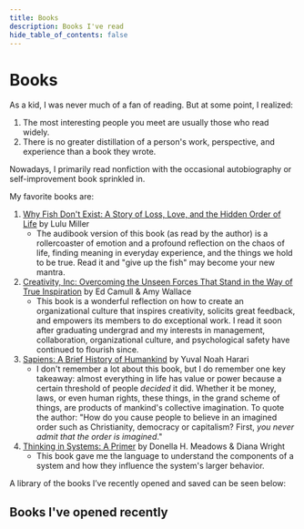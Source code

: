```yaml
---
title: Books
description: Books I've read
hide_table_of_contents: false
---
```


# Books
As a kid, I was never much of a fan of reading. But at some point, I realized:

1. The most interesting people you meet are usually those who read widely.
2. There is no greater distillation of a person's work, perspective, and experience than a book they wrote.

Nowadays, I primarily read nonfiction with the occasional autobiography or self-improvement book sprinkled in.

My favorite books are:
1. [Why Fish Don't Exist: A Story of Loss, Love, and the Hidden Order of Life](https://www.goodreads.com/book/show/50887097-why-fish-don-t-exist) by Lulu Miller
   * The audibook version of this book (as read by the author) is a rollercoaster of emotion and a profound reflection on the chaos of life, finding meaning in everyday experience, and the things we hold to be true. Read it and "give up the fish" may become your new mantra.
2. [Creativity, Inc: Overcoming the Unseen Forces That Stand in the Way of True Inspiration](https://www.goodreads.com/book/show/18077903-creativity-inc) by Ed Camull & Amy Wallace
   * This book is a wonderful reflection on how to create an organizational culture that inspires creativity, solicits great feedback, and empowers its members to do exceptional work. I read it soon after graduating undergrad and my interests in management, collaboration, organizational culture, and psychological safety have continued to flourish since.
3. [Sapiens: A Brief History of Humankind](https://www.goodreads.com/book/show/23692271-sapiens) by Yuval Noah Harari
   * I don't remember a lot about this book, but I do remember one key takeaway: almost everything in life has value or power because a certain threshold of people *decided* it did. Whether it be money, laws, or even human rights, these things, in the grand scheme of things, are products of mankind's collective imagination. To quote the author: "How do you cause people to believe in an imagined order such as Christianity, democracy or capitalism? First, *you never admit that the order is imagined*."
4. [Thinking in Systems: A Primer](https://www.goodreads.com/book/show/3828902-thinking-in-systems) by Donella H. Meadows & Diana Wright
   * This book gave me the language to understand the components of a system and how they influence the system's larger behavior.


A library of the books I’ve recently opened and saved can be seen below:

## Books I've opened recently

<div>
  <style type="text/css" media="screen" dangerouslySetInnerHTML={{__html: "\n        .gr_grid_container {\n          /* customize grid container div here. eg: width: 500px; */\n        }\n\n        .gr_grid_book_container {\n          /* customize book cover container div here */\n          float: left;\n          width: 98px;\n          height: 160px;\n          padding: 0px 0px;\n          overflow: hidden;\n        }\n      " }} />
  <div id="gr_grid_widget_1668224755">
    {/* Show static html as a placeholder in case js is not enabled - javascript include will override this if things work */}
    <div className="gr_grid_container">
      <div className="gr_grid_book_container"><a title="Models: Attract Women Through Honesty" rel="nofollow" href="https://www.goodreads.com/book/show/12633800-models"><img alt="Models: Attract Women Through Honesty" border={0} src="https://i.gr-assets.com/images/S/compressed.photo.goodreads.com/books/1375568311l/12633800._SX98_.jpg" /></a></div>
      <div className="gr_grid_book_container"><a title="Eloquent JavaScript: A Modern Introduction to Programming" rel="nofollow" href="https://www.goodreads.com/book/show/8910666-eloquent-javascript"><img alt="Eloquent JavaScript: A Modern Introduction to Programming" border={0} src="https://i.gr-assets.com/images/S/compressed.photo.goodreads.com/books/1308260856l/8910666._SX98_.jpg" /></a></div>
      <div className="gr_grid_book_container"><a title="Our Livable World: Creating the Clean Earth of Tomorrow" rel="nofollow" href="https://www.goodreads.com/book/show/54810072-our-livable-world"><img alt="Our Livable World: Creating the Clean Earth of Tomorrow" border={0} src="https://i.gr-assets.com/images/S/compressed.photo.goodreads.com/books/1611356236l/54810072._SX98_.jpg" /></a></div>
      <div className="gr_grid_book_container"><a title="The Precipice: Existential Risk and the Future of Humanity" rel="nofollow" href="https://www.goodreads.com/book/show/50485582-the-precipice"><img alt="The Precipice: Existential Risk and the Future of Humanity" border={0} src="https://i.gr-assets.com/images/S/compressed.photo.goodreads.com/books/1579013316l/50485582._SX98_.jpg" /></a></div>
      <div className="gr_grid_book_container"><a title="Together: Why Social Connection Holds the Key to Better Health, Higher Performance, and Greater Happiness" rel="nofollow" href="https://www.goodreads.com/book/show/43309159-together"><img alt="Together: Why Social Connection Holds the Key to Better Health, Higher Performance, and Greater Happiness" border={0} src="https://i.gr-assets.com/images/S/compressed.photo.goodreads.com/books/1569893285l/43309159._SX98_.jpg" /></a></div>
      <div className="gr_grid_book_container"><a title="The 99% Invisible City: A Field Guide to the Hidden World of Everyday Design" rel="nofollow" href="https://www.goodreads.com/book/show/50416393-the-99-invisible-city"><img alt="The 99% Invisible City: A Field Guide to the Hidden World of Everyday Design" border={0} src="https://i.gr-assets.com/images/S/compressed.photo.goodreads.com/books/1593147964l/50416393._SX98_.jpg" /></a></div>
      <div className="gr_grid_book_container"><a title="Think Again: The Power of Knowing What You Don't Know" rel="nofollow" href="https://www.goodreads.com/book/show/55539565-think-again"><img alt="Think Again: The Power of Knowing What You Don't Know" border={0} src="https://i.gr-assets.com/images/S/compressed.photo.goodreads.com/books/1602574232l/55539565._SX98_.jpg" /></a></div>
      <div className="gr_grid_book_container"><a title="Into the Wild" rel="nofollow" href="https://www.goodreads.com/book/show/1845.Into_the_Wild"><img alt="Into the Wild" border={0} src="https://i.gr-assets.com/images/S/compressed.photo.goodreads.com/books/1634587789l/1845._SX98_.jpg" /></a></div>
      <div className="gr_grid_book_container"><a title="White Fragility: Why It’s So Hard for White People to Talk About Racism" rel="nofollow" href="https://www.goodreads.com/book/show/43708708-white-fragility"><img alt="White Fragility: Why It’s So Hard for White People to Talk About Racism" border={0} src="https://i.gr-assets.com/images/S/compressed.photo.goodreads.com/books/1614966481l/43708708._SX98_.jpg" /></a></div>
      <div className="gr_grid_book_container"><a title="So You Want to Talk About Race" rel="nofollow" href="https://www.goodreads.com/book/show/35099718-so-you-want-to-talk-about-race"><img alt="So You Want to Talk About Race" border={0} src="https://i.gr-assets.com/images/S/compressed.photo.goodreads.com/books/1499224833l/35099718._SX98_.jpg" /></a></div>
      <div className="gr_grid_book_container"><a title="Why Fish Don't Exist: A Story of Loss, Love, and the Hidden Order of Life" rel="nofollow" href="https://www.goodreads.com/book/show/50887097-why-fish-don-t-exist"><img alt="Why Fish Don't Exist: A Story of Loss, Love, and the Hidden Order of Life" border={0} src="https://i.gr-assets.com/images/S/compressed.photo.goodreads.com/books/1565526670l/50887097._SX98_.jpg" /></a></div>
      <div className="gr_grid_book_container"><a title="The New Jim Crow: Mass Incarceration in the Age of Colorblindness" rel="nofollow" href="https://www.goodreads.com/book/show/6792458-the-new-jim-crow"><img alt="The New Jim Crow: Mass Incarceration in the Age of Colorblindness" border={0} src="https://i.gr-assets.com/images/S/compressed.photo.goodreads.com/books/1328751532l/6792458._SX98_.jpg" /></a></div>
      <div className="gr_grid_book_container"><a title="Desert Solitaire" rel="nofollow" href="https://www.goodreads.com/book/show/214614.Desert_Solitaire"><img alt="Desert Solitaire" border={0} src="https://i.gr-assets.com/images/S/compressed.photo.goodreads.com/books/1399583343l/214614._SY160_.jpg" /></a></div>
      <div className="gr_grid_book_container"><a title="Find Your Why: A Practical Guide to Discovering Purpose for You and Your Team" rel="nofollow" href="https://www.goodreads.com/book/show/29496432-find-your-why"><img alt="Find Your Why: A Practical Guide to Discovering Purpose for You and Your Team" border={0} src="https://i.gr-assets.com/images/S/compressed.photo.goodreads.com/books/1460908316l/29496432._SX98_.jpg" /></a></div>
      <div className="gr_grid_book_container"><a title="Astrophysics for People in a Hurry" rel="nofollow" href="https://www.goodreads.com/book/show/35050632-astrophysics-for-people-in-a-hurry"><img alt="Astrophysics for People in a Hurry" border={0} src="https://i.gr-assets.com/images/S/compressed.photo.goodreads.com/books/1493752963l/35050632._SX98_.jpg" /></a></div>
      <div className="gr_grid_book_container"><a title="The Life You Can Save: Acting Now to End World Poverty" rel="nofollow" href="https://www.goodreads.com/book/show/4722934-the-life-you-can-save"><img alt="The Life You Can Save: Acting Now to End World Poverty" border={0} src="https://i.gr-assets.com/images/S/compressed.photo.goodreads.com/books/1439433749l/4722934._SX98_.jpg" /></a></div>
      <div className="gr_grid_book_container"><a title="Originals: How Non-Conformists Move the World" rel="nofollow" href="https://www.goodreads.com/book/show/25614523-originals"><img alt="Originals: How Non-Conformists Move the World" border={0} src="https://i.gr-assets.com/images/S/compressed.photo.goodreads.com/books/1445791874l/25614523._SX98_.jpg" /></a></div>
      <div className="gr_grid_book_container"><a title="The Uninhabitable Earth: Life After Warming" rel="nofollow" href="https://www.goodreads.com/book/show/41552709-the-uninhabitable-earth"><img alt="The Uninhabitable Earth: Life After Warming" border={0} src="https://i.gr-assets.com/images/S/compressed.photo.goodreads.com/books/1603323079l/41552709._SX98_.jpg" /></a></div>
      <div className="gr_grid_book_container"><a title="Talk Like TED: The 9 Public-Speaking Secrets of the World's Top Minds" rel="nofollow" href="https://www.goodreads.com/book/show/17910144-talk-like-ted"><img alt="Talk Like TED: The 9 Public-Speaking Secrets of the World's Top Minds" border={0} src="https://i.gr-assets.com/images/S/compressed.photo.goodreads.com/books/1396823321l/17910144._SX98_.jpg" /></a></div>
      <div className="gr_grid_book_container"><a title="Doing Good Better: How Effective Altruism Can Help You Make a Difference" rel="nofollow" href="https://www.goodreads.com/book/show/23398748-doing-good-better"><img alt="Doing Good Better: How Effective Altruism Can Help You Make a Difference" border={0} src="https://i.gr-assets.com/images/S/compressed.photo.goodreads.com/books/1414351487l/23398748._SX98_.jpg" /></a></div>
      <noscript>&lt;br/&gt;Share &lt;a rel="nofollow" href="/"&gt;book reviews&lt;/a&gt; and ratings with Quinn, and even join a &lt;a rel="nofollow" href="/group"&gt;book club&lt;/a&gt; on Goodreads.</noscript>
    </div>
  </div>
</div>

## Books I've saved recently
*And probably won't end up reading. :(*

<div>
  <style type="text/css" media="screen" dangerouslySetInnerHTML={{__html: "\n        .gr_grid_container {\n          /* customize grid container div here. eg: width: 500px; */\n        }\n\n        .gr_grid_book_container {\n          /* customize book cover container div here */\n          float: left;\n          width: 98px;\n          height: 160px;\n          padding: 0px 0px;\n          overflow: hidden;\n        }\n      " }} />
  <div id="gr_grid_widget_1668224639">
    {/* Show static html as a placeholder in case js is not enabled - javascript include will override this if things work */}
    <div className="gr_grid_container">
      <div className="gr_grid_book_container"><a title="Scrappy Circuits" rel="nofollow" href="https://www.goodreads.com/book/show/58147965-scrappy-circuits"><img alt="Scrappy Circuits" border={0} src="https://s.gr-assets.com/assets/nophoto/book/111x148-bcc042a9c91a29c1d680899eff700a03.png" /></a></div>
      <div className="gr_grid_book_container"><a title="Working Effectively with Legacy Code" rel="nofollow" href="https://www.goodreads.com/book/show/44919.Working_Effectively_with_Legacy_Code"><img alt="Working Effectively with Legacy Code" border={0} src="https://i.gr-assets.com/images/S/compressed.photo.goodreads.com/books/1348627451l/44919._SX98_.jpg" /></a></div>
      <div className="gr_grid_book_container"><a title="How the Other Half Learns: Equality, Excellence, and the Battle Over School Choice" rel="nofollow" href="https://www.goodreads.com/book/show/44525550-how-the-other-half-learns"><img alt="How the Other Half Learns: Equality, Excellence, and the Battle Over School Choice" border={0} src="https://i.gr-assets.com/images/S/compressed.photo.goodreads.com/books/1560505945l/44525550._SX98_.jpg" /></a></div>
      <div className="gr_grid_book_container"><a title="Change of Heart: What Psychology Can Teach Us about Spreading Social Change" rel="nofollow" href="https://www.goodreads.com/book/show/9019721-change-of-heart"><img alt="Change of Heart: What Psychology Can Teach Us about Spreading Social Change" border={0} src="https://i.gr-assets.com/images/S/compressed.photo.goodreads.com/books/1389066486l/9019721._SX98_.jpg" /></a></div>
      <div className="gr_grid_book_container"><a title="How to Be Great at Doing Good: Why Results Are What Count and How Smart Charity Can Change the World" rel="nofollow" href="https://www.goodreads.com/book/show/23318364-how-to-be-great-at-doing-good"><img alt="How to Be Great at Doing Good: Why Results Are What Count and How Smart Charity Can Change the World" border={0} src="https://i.gr-assets.com/images/S/compressed.photo.goodreads.com/books/1415583207l/23318364._SX98_.jpg" /></a></div>
      <div className="gr_grid_book_container"><a title="Veganomics: The Surprising Science on What Motivates Vegetarians, from the Breakfast Table to the Bedroom" rel="nofollow" href="https://www.goodreads.com/book/show/18520952-veganomics"><img alt="Veganomics: The Surprising Science on What Motivates Vegetarians, from the Breakfast Table to the Bedroom" border={0} src="https://i.gr-assets.com/images/S/compressed.photo.goodreads.com/books/1380052386l/18520952._SX98_.jpg" /></a></div>
      <div className="gr_grid_book_container"><a title="In Praise of Walking: A New Scientific Exploration" rel="nofollow" href="https://www.goodreads.com/book/show/53122217-in-praise-of-walking"><img alt="In Praise of Walking: A New Scientific Exploration" border={0} src="https://i.gr-assets.com/images/S/compressed.photo.goodreads.com/books/1578598459l/53122217._SX98_SY160_.jpg" /></a></div>
      <div className="gr_grid_book_container"><a title="Ageless: The New Science of Getting Older Without Getting Old" rel="nofollow" href="https://www.goodreads.com/book/show/52954648-ageless"><img alt="Ageless: The New Science of Getting Older Without Getting Old" border={0} src="https://i.gr-assets.com/images/S/compressed.photo.goodreads.com/books/1585142720l/52954648._SX98_SY160_.jpg" /></a></div>
      <div className="gr_grid_book_container"><a title="The Disconnect: A Personal Journey Through the Internet" rel="nofollow" href="https://www.goodreads.com/book/show/54897741-the-disconnect"><img alt="The Disconnect: A Personal Journey Through the Internet" border={0} src="https://i.gr-assets.com/images/S/compressed.photo.goodreads.com/books/1610219166l/54897741._SX98_.jpg" /></a></div>
      <div className="gr_grid_book_container"><a title="Utopia for Realists: How We Can Build the Ideal World" rel="nofollow" href="https://www.goodreads.com/book/show/40876575-utopia-for-realists"><img alt="Utopia for Realists: How We Can Build the Ideal World" border={0} src="https://i.gr-assets.com/images/S/compressed.photo.goodreads.com/books/1618785125l/40876575._SX98_.jpg" /></a></div>
      <div className="gr_grid_book_container"><a title="Exercised: Why Something We Never Evolved to Do Is Healthy and Rewarding" rel="nofollow" href="https://www.goodreads.com/book/show/49358915-exercised"><img alt="Exercised: Why Something We Never Evolved to Do Is Healthy and Rewarding" border={0} src="https://i.gr-assets.com/images/S/compressed.photo.goodreads.com/books/1594006013l/49358915._SX98_.jpg" /></a></div>
      <div className="gr_grid_book_container"><a title="Rescue: From Global Crisis to a Better World" rel="nofollow" href="https://www.goodreads.com/book/show/58127926-rescue"><img alt="Rescue: From Global Crisis to a Better World" border={0} src="https://s.gr-assets.com/assets/nophoto/book/111x148-bcc042a9c91a29c1d680899eff700a03.png" /></a></div>
      <div className="gr_grid_book_container"><a title="The Complete Vegetable Cookbook" rel="nofollow" href="https://www.goodreads.com/book/show/58561248-the-complete-vegetable-cookbook"><img alt="The Complete Vegetable Cookbook" border={0} src="https://i.gr-assets.com/images/S/compressed.photo.goodreads.com/books/1626358835l/58561248._SX98_.jpg" /></a></div>
      <div className="gr_grid_book_container"><a title="Come as You Are: The Surprising New Science that Will Transform Your Sex Life" rel="nofollow" href="https://www.goodreads.com/book/show/22609341-come-as-you-are"><img alt="Come as You Are: The Surprising New Science that Will Transform Your Sex Life" border={0} src="https://i.gr-assets.com/images/S/compressed.photo.goodreads.com/books/1421037685l/22609341._SX98_.jpg" /></a></div>
      <div className="gr_grid_book_container"><a title="The Great Mental Models: General Thinking Concepts" rel="nofollow" href="https://www.goodreads.com/book/show/44245196-the-great-mental-models"><img alt="The Great Mental Models: General Thinking Concepts" border={0} src="https://i.gr-assets.com/images/S/compressed.photo.goodreads.com/books/1551734725l/44245196._SX98_.jpg" /></a></div>
      <div className="gr_grid_book_container"><a title="Irrationality: A History of the Dark Side of Reason" rel="nofollow" href="https://www.goodreads.com/book/show/43566758-irrationality"><img alt="Irrationality: A History of the Dark Side of Reason" border={0} src="https://i.gr-assets.com/images/S/compressed.photo.goodreads.com/books/1547518108l/43566758._SX98_.jpg" /></a></div>
      <div className="gr_grid_book_container"><a title="Post-Truth" rel="nofollow" href="https://www.goodreads.com/book/show/36702245-post-truth"><img alt="Post-Truth" border={0} src="https://i.gr-assets.com/images/S/compressed.photo.goodreads.com/books/1512163194l/36702245._SX98_.jpg" /></a></div>
      <div className="gr_grid_book_container"><a title="The Enigma of Reason" rel="nofollow" href="https://www.goodreads.com/book/show/32336635-the-enigma-of-reason"><img alt="The Enigma of Reason" border={0} src="https://i.gr-assets.com/images/S/compressed.photo.goodreads.com/books/1488567927l/32336635._SX98_.jpg" /></a></div>
      <div className="gr_grid_book_container"><a title="Think Like a Feminist: The Philosophy Behind the Revolution" rel="nofollow" href="https://www.goodreads.com/book/show/50489365-think-like-a-feminist"><img alt="Think Like a Feminist: The Philosophy Behind the Revolution" border={0} src="https://i.gr-assets.com/images/S/compressed.photo.goodreads.com/books/1593186684l/50489365._SX98_.jpg" /></a></div>
      <div className="gr_grid_book_container"><a title="DevOps for the Desperate: A Hands-On Survival Guide" rel="nofollow" href="https://www.goodreads.com/book/show/59879642-devops-for-the-desperate"><img alt="DevOps for the Desperate: A Hands-On Survival Guide" border={0} src="https://i.gr-assets.com/images/S/compressed.photo.goodreads.com/books/1646655041l/59879642._SX98_.jpg" /></a></div>
      <noscript>&lt;br/&gt;Share &lt;a rel="nofollow" href="/"&gt;book reviews&lt;/a&gt; and ratings with Quinn, and even join a &lt;a rel="nofollow" href="/group"&gt;book club&lt;/a&gt; on Goodreads.</noscript>
    </div>
  </div>
</div>